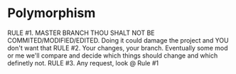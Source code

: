 # Polymorphism

RULE #1. MASTER BRANCH THOU SHALT NOT BE COMMITED/MODIFIED/EDITED. Doing it could damage the project and YOU don't want that
RULE #2. Your changes, your branch. Eventually some mod or me we'll compare and decide which things should change and which definetly not.
RULE #3. Any request, look @ Rule #1
